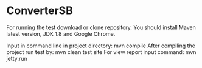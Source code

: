 # ConverterSB
For running the test download or clone repository. 
You should install Maven latest version, JDK 1.8 and Google Chrome.

Input in command line in project directory: mvn compile
After compiling the project run test by: mvn clean test site
For view report input command: mvn jetty:run
